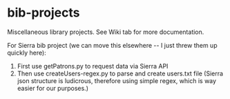 # bib-projects
Miscellaneous library projects.
See Wiki tab for more documentation.

For Sierra bib project (we can move this elsewhere -- I just threw them up  quickly here):
1. First use getPatrons.py to request data via Sierra API
2. Then use createUsers-regex.py to parse and create users.txt file (Sierra json structure is ludicrous, therefore using simple regex, which is way easier for our purposes.)
